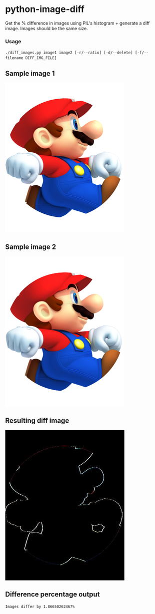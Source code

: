 # python-image-diff
Get the % difference in images using PIL's histogram + generate a diff image. Images should be the same size.

### Usage
`./diff_images.py image1 image2 [-r/--ratio] [-d/--delete] [-f/--filename DIFF_IMG_FILE]`

## Sample image 1
![Alt text](/mario-circle-cs.png "Image 1")

## Sample image 2
![Alt text](/mario-circle-node.png "Image 2")

## Resulting diff image
![Alt text](/diff_img.jpg "Difference Image")

## Difference percentage output
`Images differ by 1.86650262467%`
